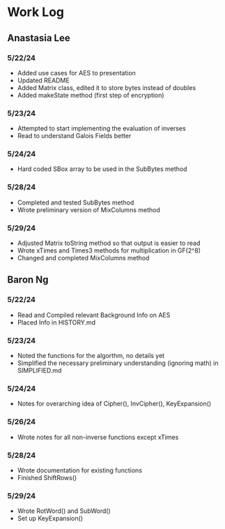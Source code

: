 # Work Log

## Anastasia Lee

### 5/22/24

- Added use cases for AES to presentation
- Updated README
- Added Matrix class, edited it to store bytes instead of doubles
- Added makeState method (first step of encryption)

### 5/23/24

- Attempted to start implementing the evaluation of inverses
- Read to understand Galois Fields better

### 5/24/24

- Hard coded SBox array to be used in the SubBytes method

### 5/28/24

- Completed and tested SubBytes method
- Wrote preliminary version of MixColumns method

### 5/29/24
- Adjusted Matrix toString method so that output is easier to read
- Wrote xTimes and Times3 methods for multiplication in GF(2^8)
- Changed and completed MixColumns method


## Baron Ng

### 5/22/24

- Read and Compiled relevant Background Info on AES
- Placed Info in HISTORY.md

### 5/23/24

- Noted the functions for the algorthm, no details yet
- Simplified the necessary preliminary understanding (ignoring math) in SIMPLIFIED.md

### 5/24/24

- Notes for overarching idea of Cipher(), InvCipher(), KeyExpansion()

### 5/26/24

- Wrote notes for all non-inverse functions except xTimes

### 5/28/24

- Wrote documentation for existing functions
- Finished ShiftRows()

### 5/29/24

- Wrote RotWord() and SubWord()
- Set up KeyExpansion()